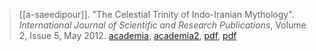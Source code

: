 > [[a-saeedipour]]. "The Celestial Trinity of Indo-Iranian Mythology".  *International Journal of Scientific and Research Publications*, Volume 2, Issue 5, May 2012. [academia](https://www.academia.edu/8344547/The-Celestial-Trinity-of-Indo-Iranian-Mythology), [academia2](https://www.academia.edu/8304328/The-Celestial-Trinity-of-Indo-Iranian-Mythology), [pdf](http://www.ijsrp.org/research-paper-may2012/rp20.html), [pdf](a/a-saeedipour2012e.pdf) 